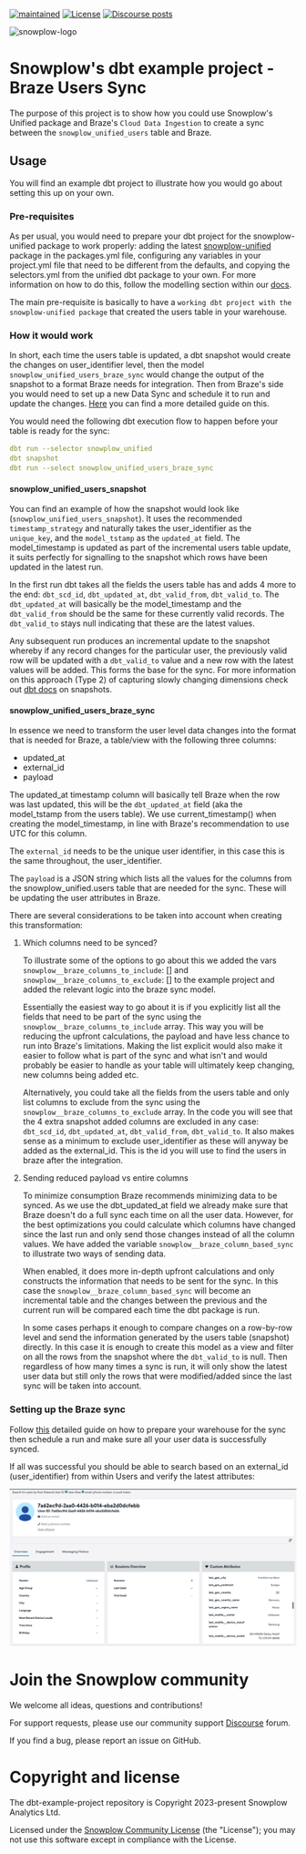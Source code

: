 [![maintained]][tracker-classification]
[![License][license-image]][license]
[![Discourse posts][discourse-image]][discourse]

![snowplow-logo](https://raw.githubusercontent.com/snowplow/dbt-snowplow-utils/main/assets/snowplow_logo.png)

# Snowplow's dbt example project - Braze Users Sync

The purpose of this project is to show how you could use Snowplow's Unified package and Braze's `Cloud Data Ingestion` to create a sync between the `snowplow_unified_users` table and Braze.

## Usage

You will find an example dbt project to illustrate how you would go about setting this up on your own.

### Pre-requisites

As per usual, you would need to prepare your dbt project for the snowplow-unified package to work properly: adding the latest [snowplow-unified](https://hub.getdbt.com/snowplow/snowplow_unified/latest/) package in the packages.yml file, configuring any variables in your project.yml file that need to be different from the defaults, and copying the selectors.yml from the unified dbt package to your own. For more information on how to do this, follow the modelling section within our [docs](https://docs.snowplow.io/).

The main pre-requisite is basically to have a `working dbt project with the snowplow-unified package` that created the users table in your warehouse.

### How it would work

In short, each time the users table is updated, a dbt snapshot would create the changes on user_identifier level, then the model `snowplow_unified_users_braze_sync` would change the output of the snapshot to a format Braze needs for integration. Then from Braze's side you would need to set up a new Data Sync and schedule it to run and update the changes. [Here](https://www.braze.com/docs/user_guide/data_and_analytics/cloud_ingestion/overview/#how-it-works) you can find a more detailed guide on this.

You would need the following dbt execution flow to happen before your table is ready for the sync:

```yml title="dbt_project.yml"
dbt run --selector snowplow_unified
dbt snapshot
dbt run --select snowplow_unified_users_braze_sync
```

#### snowplow_unified_users_snapshot

You can find an example of how the snapshot would look like (`snowplow_unified_users_snapshot`). It uses the recommended `timestamp_strategy` and naturally takes the user_identifier as the `unique_key`, and the `model_tstamp` as the `updated_at` field. The model_timestamp is updated as part of the incremental users table update, it suits perfectly for signalling to the snapshot which rows have been updated in the latest run.

In the first run dbt takes all the fields the users table has and adds 4 more to the end: `dbt_scd_id`, `dbt_updated_at`, `dbt_valid_from`, `dbt_valid_to`. The `dbt_updated_at` will basically be the model_timestamp and the `dbt_valid_from` should be the same for these currently valid records. The `dbt_valid_to` stays null indicating that these are the latest values. 

Any subsequent run produces an incremental update to the snapshot whereby if any record changes for the particular user, the previously valid row will be updated with a `dbt_valid_to` value and a new row with the latest values will be added. This forms the base for the sync. For more information on this approach (Type 2) of capturing slowly changing dimensions check out [dbt docs](https://docs.getdbt.com/docs/build/snapshots) on snapshots.

#### snowplow_unified_users_braze_sync

In essence we need to transform the user level data changes into the format that is needed for Braze, a table/view with the following three columns:

- updated_at
- external_id
- payload

The updated_at timestamp column will basically tell Braze when the row was last updated, this will be the `dbt_updated_at` field (aka the model_tstamp from the users table). We use current_timestamp() when creating the model_timestamp, in line with Braze's recommendation to use UTC for this column.

The `external_id` needs to be the unique user identifier, in this case this is the same throughout, the user_identifier.

The `payload` is a JSON string which lists all the values for the columns from the snowplow_unified.users table that are needed for the sync. These will be updating the user attributes in Braze.

There are several considerations to be taken into account when creating this transformation: 

1. Which columns need to be synced?

    To illustrate some of the options to go about this we added the vars `snowplow__braze_columns_to_include`: [] and `snowplow__braze_columns_to_exclude`: [] to the example project and added the relevant logic into the braze sync model. 
    
    Essentially the easiest way to go about it is if you explicitly list all the fields that need to be part of the sync using the `snowplow__braze_columns_to_include` array. This way you will be reducing the upfront calculations, the payload and have less chance to run into Braze's limitations. Making the list explicit would also make it easier to follow what is part of the sync and what isn't and would probably be easier to handle as your table will ultimately keep changing, new columns being added etc. 

    Alternatively, you could take all the fields from the users table and only list columns to exclude from the sync using the `snowplow__braze_columns_to_exclude` array. In the code you will see that the 4 extra snapshot added columns are excluded in any case: `dbt_scd_id`, `dbt_updated_at`, `dbt_valid_from`, `dbt_valid_to`. It also makes sense as a minimum to exclude user_identifier as these will anyway be added as the external_id. This is the id you will use to find the users in braze after the integration.

2. Sending reduced payload vs entire columns

    To minimize consumption Braze recommends minimizing data to be synced. As we use the dbt_updated_at field we already make sure that Braze doesn't do a full sync each time on all the user data. However, for the best optimizations you could calculate which columns have changed since the last run and only send those changes instead of all the column values. We have added the variable `snowplow__braze_column_based_sync` to illustrate two ways of sending data. 

    When enabled, it does more in-depth upfront calculations and only constructs the information that needs to be sent for the sync. In this case the `snowplow__braze_column_based_sync` will become an incremental table and the changes between the previous and the current run will be compared each time the dbt package is run.

    In some cases perhaps it enough to compare changes on a row-by-row level and send the information generated by the users table (snapshot) directly. In this case it is enough to create this model as a view and filter on all the rows from the snapshot where the `dbt_valid_to` is null. Then regardless of how many times a sync is run, it will only show the latest user data but still only the rows that were modified/added since the last sync will be taken into account.
    
### Setting up the Braze sync

Follow [this](https://www.braze.com/docs/user_guide/data_and_analytics/cloud_ingestion/integrations) detailed guide on how to prepare your warehouse for the sync then schedule a run and make sure all your user data is successfully synced.

If all was successful you should be able to search based on an external_id (user_identifier) from within Users and verify the latest attributes:

![Alt text](images/user_attributes.png)


# Join the Snowplow community

We welcome all ideas, questions and contributions!

For support requests, please use our community support [Discourse][discourse] forum.

If you find a bug, please report an issue on GitHub.

# Copyright and license

The dbt-example-project repository is Copyright 2023-present Snowplow Analytics Ltd.

Licensed under the [Snowplow Community License][license] (the "License");
you may not use this software except in compliance with the License.


[license]: https://docs.snowplow.io/community-license-1.0/
[license-image]: http://img.shields.io/badge/license-Snowplow--Community--1-blue.svg?style=flat

[website]: https://snowplow.io/
[snowplow]: https://github.com/snowplow/snowplow
[docs]: https://docs.snowplow.io/

[tracker-classification]: https://docs.snowplow.io/docs/collecting-data/collecting-from-own-applications/tracker-maintenance-classification/
[early-release]: https://img.shields.io/static/v1?style=flat&label=Snowplow&message=Early%20Release&color=014477&labelColor=9ba0aa&logo=data:image/png;base64,iVBORw0KGgoAAAANSUhEUgAAABAAAAAQCAMAAAAoLQ9TAAAAeFBMVEVMaXGXANeYANeXANZbAJmXANeUANSQAM+XANeMAMpaAJhZAJeZANiXANaXANaOAM2WANVnAKWXANZ9ALtmAKVaAJmXANZaAJlXAJZdAJxaAJlZAJdbAJlbAJmQAM+UANKZANhhAJ+EAL+BAL9oAKZnAKVjAKF1ALNBd8J1AAAAKHRSTlMAa1hWXyteBTQJIEwRgUh2JjJon21wcBgNfmc+JlOBQjwezWF2l5dXzkW3/wAAAHpJREFUeNokhQOCA1EAxTL85hi7dXv/E5YPCYBq5DeN4pcqV1XbtW/xTVMIMAZE0cBHEaZhBmIQwCFofeprPUHqjmD/+7peztd62dWQRkvrQayXkn01f/gWp2CrxfjY7rcZ5V7DEMDQgmEozFpZqLUYDsNwOqbnMLwPAJEwCopZxKttAAAAAElFTkSuQmCC
[unsupported]: https://img.shields.io/static/v1?style=flat&label=Snowplow&message=Unsupported&color=24292e&labelColor=lightgrey&logo=data:image/png;base64,iVBORw0KGgoAAAANSUhEUgAAABAAAAAQCAMAAAAoLQ9TAAAAeFBMVEVMaXGXANeYANeXANZbAJmXANeUANSQAM+XANeMAMpaAJhZAJeZANiXANaXANaOAM2WANVnAKWXANZ9ALtmAKVaAJmXANZaAJlXAJZdAJxaAJlZAJdbAJlbAJmQAM+UANKZANhhAJ+EAL+BAL9oAKZnAKVjAKF1ALNBd8J1AAAAKHRSTlMAa1hWXyteBTQJIEwRgUh2JjJon21wcBgNfmc+JlOBQjwezWF2l5dXzkW3/wAAAHpJREFUeNokhQOCA1EAxTL85hi7dXv/E5YPCYBq5DeN4pcqV1XbtW/xTVMIMAZE0cBHEaZhBmIQwCFofeprPUHqjmD/+7peztd62dWQRkvrQayXkn01f/gWp2CrxfjY7rcZ5V7DEMDQgmEozFpZqLUYDsNwOqbnMLwPAJEwCopZxKttAAAAAElFTkSuQmCC
[maintained]: https://img.shields.io/static/v1?style=flat&label=Snowplow&message=Maintained&color=9e62dd&labelColor=9ba0aa&logo=data:image/png;base64,iVBORw0KGgoAAAANSUhEUgAAABAAAAAQCAMAAAAoLQ9TAAAAeFBMVEVMaXGXANeYANeXANZbAJmXANeUANSQAM+XANeMAMpaAJhZAJeZANiXANaXANaOAM2WANVnAKWXANZ9ALtmAKVaAJmXANZaAJlXAJZdAJxaAJlZAJdbAJlbAJmQAM+UANKZANhhAJ+EAL+BAL9oAKZnAKVjAKF1ALNBd8J1AAAAKHRSTlMAa1hWXyteBTQJIEwRgUh2JjJon21wcBgNfmc+JlOBQjwezWF2l5dXzkW3/wAAAHpJREFUeNokhQOCA1EAxTL85hi7dXv/E5YPCYBq5DeN4pcqV1XbtW/xTVMIMAZE0cBHEaZhBmIQwCFofeprPUHqjmD/+7peztd62dWQRkvrQayXkn01f/gWp2CrxfjY7rcZ5V7DEMDQgmEozFpZqLUYDsNwOqbnMLwPAJEwCopZxKttAAAAAElFTkSuQmCC
[actively-maintained]: https://img.shields.io/static/v1?style=flat&label=Snowplow&message=Actively%20Maintained&color=6638b8&labelColor=9ba0aa&logo=data:image/png;base64,iVBORw0KGgoAAAANSUhEUgAAABAAAAAQCAMAAAAoLQ9TAAAAeFBMVEVMaXGXANeYANeXANZbAJmXANeUANSQAM+XANeMAMpaAJhZAJeZANiXANaXANaOAM2WANVnAKWXANZ9ALtmAKVaAJmXANZaAJlXAJZdAJxaAJlZAJdbAJlbAJmQAM+UANKZANhhAJ+EAL+BAL9oAKZnAKVjAKF1ALNBd8J1AAAAKHRSTlMAa1hWXyteBTQJIEwRgUh2JjJon21wcBgNfmc+JlOBQjwezWF2l5dXzkW3/wAAAHpJREFUeNokhQOCA1EAxTL85hi7dXv/E5YPCYBq5DeN4pcqV1XbtW/xTVMIMAZE0cBHEaZhBmIQwCFofeprPUHqjmD/+7peztd62dWQRkvrQayXkn01f/gWp2CrxfjY7rcZ5V7DEMDQgmEozFpZqLUYDsNwOqbnMLwPAJEwCopZxKttAAAAAElFTkSuQmCC

[discourse-image]: https://img.shields.io/discourse/posts?server=https%3A%2F%2Fdiscourse.snowplow.io%2F
[discourse]: http://discourse.snowplow.io/
